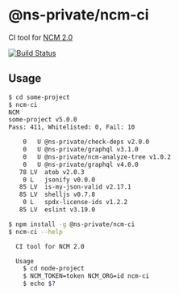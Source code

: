 # @ns-private/ncm-ci
CI tool for [NCM 2.0](https://github.com/nodesource/ncm)

[![Build Status](http://badges.control-tower.nodesource.io/ncm-ci/status.svg)](https://us-west-2.console.aws.amazon.com/codebuild/home?region=us-west-2#/projects/ncm-ci-ci/view)

## Usage

```bash
$ cd some-project
$ ncm-ci
NCM
some-project v5.0.0
Pass: 411, Whitelisted: 0, Fail: 10

    0   U @ns-private/check-deps v2.0.0
    0   U @ns-private/graphql v3.1.0
    0   U @ns-private/ncm-analyze-tree v1.0.2
    0   U @ns-private/graphql v4.0.0
   78 LV  atob v2.0.3
    0 L   jsonify v0.0.0
   85 LV  is-my-json-valid v2.17.1
   85 LV  shelljs v0.7.8
    0 L   spdx-license-ids v1.2.2
   85 LV  eslint v3.19.0

```

```bash
$ npm install -g @ns-private/ncm-ci
$ ncm-ci --help

  CI tool for NCM 2.0

  Usage
    $ cd node-project
    $ NCM_TOKEN=token NCM_ORG=id ncm-ci
    $ echo $?

```
